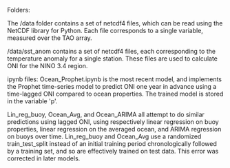 
Folders:

The /data folder contains a set of netcdf4 files, which can be read using the NetCDF library for Python. Each file corresponds to a single variable, measured over the TAO array. 

/data/sst_anom contains a set of netcdf4 files, each corresponding to the temperature anomaly for a single station. These files are used to calculate ONI for the NINO 3.4 region.


ipynb files: 
Ocean_Prophet.ipynb is the most recent model, and implements the Prophet time-series model to predict ONI one year in advance using a time-lagged ONI compared to ocean properties. The trained model is stored in the variable 'p'.


Lin_reg_buoy, Ocean_Avg, and Ocean_ARIMA all attempt to do similar predictions using lagged ONI, using respectively linear regression on buoy properties, linear regression on the averaged ocean, and ARIMA regression on buoys over time. Lin_reg_buoy and Ocean_Avg use a randomized train_test_split instead of an initial training period chronologically followed by a training set, and so are effectively trained on test data. This error was corrected in later models. 
